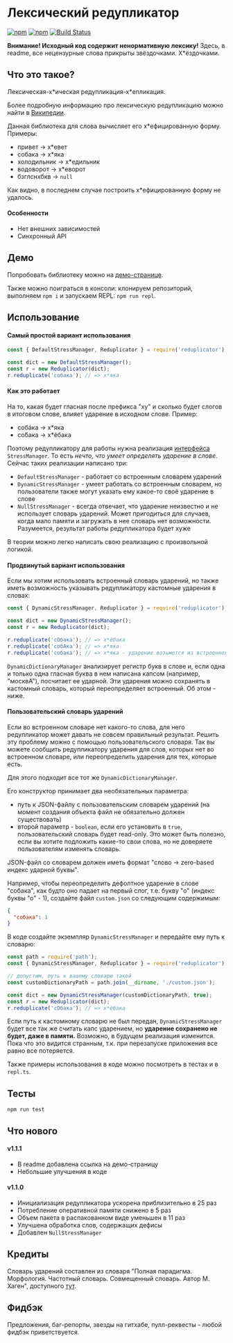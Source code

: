 # Лексический редупликатор

[![npm](https://img.shields.io/npm/v/reduplicator)](https://npmjs.com/package/reduplicator)
[![npm](https://img.shields.io/npm/l/reduplicator)](https://github.com/mixaildudin/reduplicator/blob/master/LICENSE.md)
[![Build Status](https://app.travis-ci.com/mixaildudin/reduplicator.svg?branch=master)](https://app.travis-ci.com/mixaildudin/reduplicator)

**Внимание! Исходный код содержит ненормативную лексику!**
Здесь, в readme, все нецензурные слова прикрыты звёздочками. Х\*ёздочками.

## Что это такое?
Лексическая-х\*ическая редупликация-х\*епликация.

Более подробную информацию про лексическую редупликацию можно найти в [Википедии](https://ru.wikipedia.org/wiki/%D0%A0%D0%B5%D0%B4%D1%83%D0%BF%D0%BB%D0%B8%D0%BA%D0%B0%D1%86%D0%B8%D1%8F_%D0%B2_%D1%80%D1%83%D1%81%D1%81%D0%BA%D0%BE%D0%BC_%D1%8F%D0%B7%D1%8B%D0%BA%D0%B5).

Данная библиотека для слова вычисляет его х*ефицированную форму. Примеры:
* привет -> х\*евет
* собака -> х\*яка
* холодильник -> х\*едильник
* водоворот -> х\*еворот
* бзглснхбкв -> `null`

Как видно, в последнем случае построить х*ефицированную форму не удалось.

#### Особенности
* Нет внешних зависимостей
* Синхронный API

## Демо
Попробовать библиотеку можно на [демо-странице](https://reduplicator-demo.herokuapp.com/).

Также можно поиграться в консоли: клонируем репозиторий, выполняем `npm i` и запускаем REPL: `npm run repl`.

## Использование

#### Самый простой вариант использования
```javascript
const { DefaultStressManager, Reduplicator } = require('reduplicator');

const dict = new DefaultStressManager();
const r = new Reduplicator(dict);
r.reduplicate('собака'); // => х*яка
```

#### Как это работает
На то, какая будет гласная после префикса "ху" и сколько будет слогов в итоговом слове, влияет ударение в исходном слове. Пример:
* собáка -> х\*яка
* со́бака -> х\*ёбака

Поэтому редупликатору для работы нужна реализация [интерфейса](https://github.com/mixaildudin/reduplicator/blob/master/src/interfaces/stressManager.ts) `StressManager`. То есть *нечто, что умеет определять ударение в слове*. Сейчас таких реализации написано три:
* `DefaultStressManager` - работает со встроенным словарем ударений
* `DynamicStressManager` - умеет работать со встроенным словарем, но пользователи также могут указать ему какое-то своё ударение в слове
* `NullStressManager` - всегда отвечает, что ударение неизвестно и не использует словарь ударений. Может пригодиться для случаев, когда мало памяти и загружать в нее словарь нет возможности.
Разумеется, результат работы редупликатора будет хуже

В теории можно легко написать свою реализацию с произвольной логикой.

#### Продвинутый вариант использования
Если мы хотим использовать встроенный словарь ударений, но также иметь возможность указывать редупликатору кастомные ударения в словах:
```javascript
const { DynamicStressManager, Reduplicator } = require('reduplicator');

const dict = new DynamicStressManager();
const r = new Reduplicator(dict);

r.reduplicate('сОбака'); // => х*ёбака
r.reduplicate('собАка'); // => х*яка
r.reduplicate('собака'); // => х*яка - ударение возьмется из встроенного словаря
```

`DynamicDictionaryManager` анализирует регистр букв в слове и, если одна и только одна гласная буква в нем написана капсом (например, "москвА"), посчитает ее ударной.
Эти ударения можно сохранять в кастомный словарь, который переопределяет встроенный. Об этом - ниже.

#### Пользовательский словарь ударений
Если во встроенном словаре нет какого-то слова, для него редупликатор может давать не совсем правильный результат. Решить эту проблему можно с помощью пользовательского словаря. Так вы можете сообщить редупликатору ударения для слов, которых нет во встроенном словаре, или переопределить ударения для тех, которые есть.

Для этого подходит все тот же `DynamicDictionaryManager`.

Его конструктор принимает два необязательных параметра:
 * путь к JSON-файлу с пользовательским словарем ударений (на момент создания объекта файл не обязательно должен существовать)
 * второй параметр - `boolean`, если его установить в `true`, пользовательский словарь будет read-only. Это может быть полезно, если вы хотите подложить какие-то свои слова, но не доверяете пользователям изменять словарь.

JSON-файл со словарем должен иметь формат "слово -> zero-based индекс ударной буквы".

Например, чтобы переопределить дефолтное ударение в слове "собака", как будто оно падает на первый слог, т.е. букву "о" (индекс буквы "о" - 1), создайте файл `custom.json` со следующим содержимым:
```json
{
  "собака": 1
}
```

В коде создайте экземпляр `DynamicStressManager` и передайте ему путь к словарю:

```javascript
const path = require('path');
const { DynamicStressManager, Reduplicator } = require('reduplicator');

// допустим, путь к вашему словарю такой
const customDictionaryPath = path.join(__dirname, './custom.json');

const dict = new DynamicStressManager(customDictionaryPath, true);
const r = new Reduplicator(dict);
r.reduplicate('сОбака'); // => х*ёбака
```

Если путь к кастомному словарю не был передан, `DynamicStressManager` будет все так же считать капс ударением, но **ударение сохранено не будет, даже в памяти.** Возможно, в будущем реализация изменится. Пока что это видится странным, т.к. при перезапуске приложения все равно все потеряется.

Также примеры использования в коде можно посмотреть в тестах и в `repl.ts`.

## Тесты
`npm run test`

## Что нового
#### v1.1.1
* В readme добавлена ссылка на демо-страницу
* Небольшие улучшения в коде

#### v1.1.0
* Инициализация редупликатора ускорена приблизительно в 25 раз
* Потребление оперативной памяти снижено в 5 раз
* Объем пакета в распакованном виде уменьшен в 11 раз
* Улучшена обработка слов, содержащих дефисы
* Добавлен `NullStressManager`

## Кредиты
Словарь ударений составлен из словаря "Полная парадигма. Морфология. Частотный словарь. Совмещенный словарь. Автор М. Хаген", доступного [тут](http://www.speakrus.ru/dict/).

## Фидбэк
Предложения, баг-репорты, звезды на гитхабе, пулл-реквесты - любой фидбэк приветствуется.
